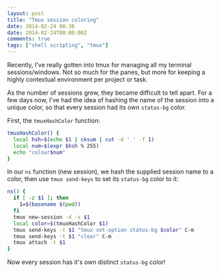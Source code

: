 ```yaml
---
layout: post
title: "Tmux session coloring"
date: 2014-02-24 08:30
date: 2014-02-24T00:00:00Z
comments: true
tags: ["shell scripting", "tmux"]
---
```


Recently, I've really gotten into tmux for managing all my terminal sessions/windows. Not so much for the panes, but more for keeping a highly contextual environment per project or task.

As the number of sessions grew, they became difficult to tell apart. For a few days now, I've had the idea of hashing the name of the session into a unique color, so that every session had its own `status-bg` color.

First, the `tmuxHashColor` function:

```sh
tmuxHashColor() {
  local hsh=$(echo $1 | cksum | cut -d ' ' -f 1)
  local num=$(expr $hsh % 255)
  echo "colour$num"
}
```

In our `ns` function (new session), we hash the supplied session name to a color, then use `tmux send-keys` to set its `status-bg` color to it:

```sh
ns() {
  if [ -z $1 ]; then
    1=$(basename $(pwd))
  fi
  tmux new-session -d -s $1
  local color=$(tmuxHashColor $1)
  tmux send-keys -t $1 "tmux set-option status-bg $color" C-m
  tmux send-keys -t $1 "clear" C-m
  tmux attach -t $1
}

```

Now every session has it's own distinct `status-bg` color!
